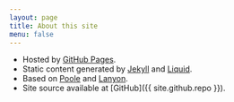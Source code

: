 ```yaml
---
layout: page
title: About this site
menu: false
---
```


* Hosted by [GitHub Pages](https://pages.github.com).
* Static content generated by [Jekyll](http://jekyllrb.com) and [Liquid](https://shopify.github.io/liquid/).
* Based on [Poole](http://getpoole.com) and [Lanyon](http://lanyon.getpoole.com).
* Site source available at [GitHub]({{ site.github.repo }}).

